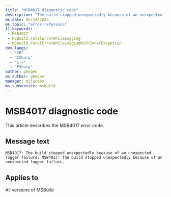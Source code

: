 ```yaml
---
title: "MSB4017 diagnostic code"
description: "The build stopped unexpectedly because of an unexpected logger failure."
ms.date: 05/14/2025
ms.topic: "error-reference"
f1_keywords:
 - MSB4017
 - MSBuild.FatalErrorWhileLogging
 - MSBuild.FatalErrorWhileLoggingWithInnerException
dev_langs:
  - "VB"
  - "CSharp"
  - "C++"
  - "FSharp"
author: ghogen
ms.author: ghogen
manager: mijacobs
ms.subservice: msbuild
---
```


# MSB4017 diagnostic code

<!-- :::ErrorDefinitionDescription::: -->
<!-- :::editable-content name="introDescription"::: -->
This article describes the MSB4017 error code.
<!-- :::editable-content-end::: -->

## Message text

`MSB4017: The build stopped unexpectedly because of an unexpected logger failure.
MSB4017: The build stopped unexpectedly because of an unexpected logger failure.`

<!-- :::editable-content name="postOutputDescription"::: -->
<!--
{StrBegin="MSB4017: "}UE: This message is used for a special exception that is thrown when a logger fails while logging an event (most
    likely because of a programming error in the logger). When a logger dies, we cannot proceed with the build, and we throw a
    special exception to abort the build.

{StrBegin="MSB4017: "}UE: This message is used for a special exception that is thrown when a logger fails while logging an event (most
    likely because of a programming error in the logger). When a logger dies, we cannot proceed with the build, and we throw a
    special exception to abort the build.
-->
<!-- :::editable-content-end::: -->
<!-- :::ErrorDefinitionDescription-end::: -->

## Applies to

All versions of MSBuild
